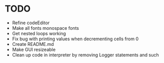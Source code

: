 #  TODO

* Refine codeEditor
* Make all fonts monospace fonts
* Get nested loops working
* Fix bug with printing values when decrementing cells from 0
* Create README.md
* Make GUI resizeable
* Clean up code in interpreter by removing Logger statements and such
